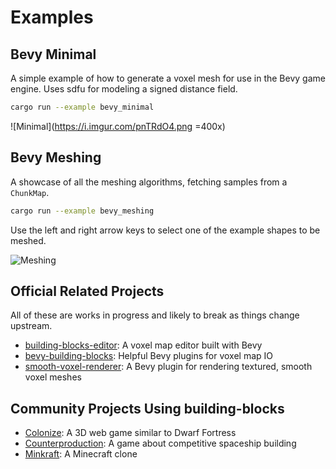 # Examples

## Bevy Minimal

A simple example of how to generate a voxel mesh for use in the Bevy game engine.
Uses sdfu for modeling a signed distance field.

```sh
cargo run --example bevy_minimal
```

![Minimal](https://i.imgur.com/pnTRdO4.png =400x)

## Bevy Meshing

A showcase of all the meshing algorithms, fetching samples from a `ChunkMap`.

```sh
cargo run --example bevy_meshing
```

Use the left and right arrow keys to select one of the example shapes to be meshed.

![Meshing](https://i.imgur.com/IZwfRHc.gif)

## Official Related Projects

All of these are works in progress and likely to break as things change upstream.

- [building-blocks-editor](https://github.com/bonsairobo/building-blocks-editor): A voxel map editor built with Bevy
- [bevy-building-blocks](https://github.com/bonsairobo/bevy-building-blocks): Helpful Bevy plugins for voxel map IO
- [smooth-voxel-renderer](https://github.com/bonsairobo/smooth-voxel-renderer): A Bevy plugin for rendering textured, smooth voxel meshes

## Community Projects Using building-blocks

- [Colonize](https://github.com/indiv0/colonize): A 3D web game similar to Dwarf Fortress
- [Counterproduction](https://github.com/Counterproduction-game/Counterproduction): A game about competitive spaceship building
- [Minkraft](https://github.com/superdump/minkraft): A Minecraft clone
